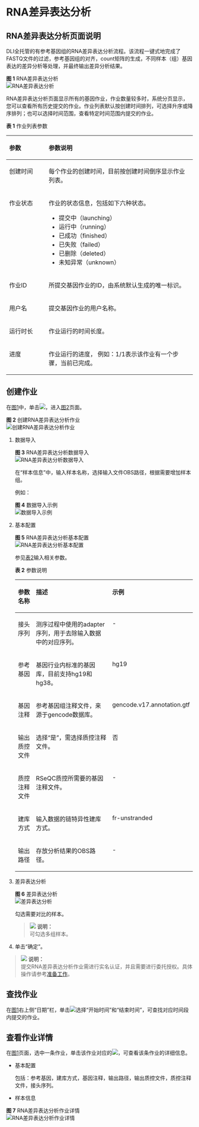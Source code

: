 # RNA差异表达分析<a name="dli_01_0394"></a>

## RNA差异表达分析页面说明<a name="section8244204903017"></a>

DLI全托管的有参考基因组的RNA差异表达分析流程。该流程一键式地完成了FASTQ文件的过滤，参考基因组的对齐，count矩阵的生成，不同样本（组）基因表达的差异分析等处理，并最终输出差异分析结果。

**图 1**  RNA差异表达分析<a name="fig48381724346"></a>  
![](figures/RNA差异表达分析.png "RNA差异表达分析")

RNA差异表达分析页面显示所有的基因作业，作业数量较多时，系统分页显示，您可以查看所有历史提交的作业。作业列表默认按创建时间排列，可选择升序或降序排列；也可以选择时间范围，查看特定时间范围内提交的作业。

**表 1**  作业列表参数

<a name="table3950169215120"></a>
<table><thead align="left"><tr id="row2555468715120"><th class="cellrowborder" valign="top" width="21.18%" id="mcps1.2.3.1.1"><p id="p4021197415120"><a name="p4021197415120"></a><a name="p4021197415120"></a>参数</p>
</th>
<th class="cellrowborder" valign="top" width="78.82000000000001%" id="mcps1.2.3.1.2"><p id="p3594448915120"><a name="p3594448915120"></a><a name="p3594448915120"></a>参数说明</p>
</th>
</tr>
</thead>
<tbody><tr id="row46758327132"><td class="cellrowborder" valign="top" width="21.18%" headers="mcps1.2.3.1.1 "><p id="p16413434141957"><a name="p16413434141957"></a><a name="p16413434141957"></a>创建时间</p>
</td>
<td class="cellrowborder" valign="top" width="78.82000000000001%" headers="mcps1.2.3.1.2 "><p id="p54419740141957"><a name="p54419740141957"></a><a name="p54419740141957"></a>每个作业的创建时间，目前按创建时间倒序显示作业列表。</p>
</td>
</tr>
<tr id="row31011923151038"><td class="cellrowborder" valign="top" width="21.18%" headers="mcps1.2.3.1.1 "><p id="p10671857151038"><a name="p10671857151038"></a><a name="p10671857151038"></a>作业状态</p>
</td>
<td class="cellrowborder" valign="top" width="78.82000000000001%" headers="mcps1.2.3.1.2 "><p id="p59114099151038"><a name="p59114099151038"></a><a name="p59114099151038"></a>作业的状态信息，包括如下六种状态。</p>
<a name="ul691214351291"></a><a name="ul691214351291"></a><ul id="ul691214351291"><li>提交中（launching）</li><li>运行中（running）</li><li>已成功（finished）</li><li>已失败（failed）</li><li>已删除（deleted）</li><li>未知异常（unknown）</li></ul>
</td>
</tr>
<tr id="row36301606171658"><td class="cellrowborder" valign="top" width="21.18%" headers="mcps1.2.3.1.1 "><p id="p14394959151048"><a name="p14394959151048"></a><a name="p14394959151048"></a>作业ID</p>
</td>
<td class="cellrowborder" valign="top" width="78.82000000000001%" headers="mcps1.2.3.1.2 "><p id="p51238775151048"><a name="p51238775151048"></a><a name="p51238775151048"></a>所提交基因作业的ID，由系统默认生成的唯一标识。</p>
</td>
</tr>
<tr id="row2019117553311"><td class="cellrowborder" valign="top" width="21.18%" headers="mcps1.2.3.1.1 "><p id="p11193756334"><a name="p11193756334"></a><a name="p11193756334"></a>用户名</p>
</td>
<td class="cellrowborder" valign="top" width="78.82000000000001%" headers="mcps1.2.3.1.2 "><p id="p21939516333"><a name="p21939516333"></a><a name="p21939516333"></a>提交基因作业的用户名称。</p>
</td>
</tr>
<tr id="row6424839516213"><td class="cellrowborder" valign="top" width="21.18%" headers="mcps1.2.3.1.1 "><p id="p50569641162134"><a name="p50569641162134"></a><a name="p50569641162134"></a>运行时长</p>
</td>
<td class="cellrowborder" valign="top" width="78.82000000000001%" headers="mcps1.2.3.1.2 "><p id="p18910361162145"><a name="p18910361162145"></a><a name="p18910361162145"></a>作业运行的时间长度。</p>
</td>
</tr>
<tr id="row1662880815250"><td class="cellrowborder" valign="top" width="21.18%" headers="mcps1.2.3.1.1 "><p id="p475621615250"><a name="p475621615250"></a><a name="p475621615250"></a>进度</p>
</td>
<td class="cellrowborder" valign="top" width="78.82000000000001%" headers="mcps1.2.3.1.2 "><p id="p1356922117439"><a name="p1356922117439"></a><a name="p1356922117439"></a>作业运行的进度， 例如：1/1表示该作业有一个步骤，当前已完成。</p>
</td>
</tr>
</tbody>
</table>

## 创建作业<a name="section1235315355212"></a>

在[图1](#fig48381724346)中，单击![](figures/zh-cn_image_0133412546.png)，进入[图2](#fig5850193418534)页面。

**图 2**  创建RNA差异表达分析作业<a name="fig5850193418534"></a>  
![](figures/创建RNA差异表达分析作业.png "创建RNA差异表达分析作业")

1.  数据导入

    **图 3**  RNA差异表达分析数据导入<a name="fig16945784146"></a>  
    ![](figures/RNA差异表达分析数据导入.png "RNA差异表达分析数据导入")

    在“样本信息”中，输入样本名称，选择输入文件OBS路径，根据需要增加样本组。

    例如：

    **图 4**  数据导入示例<a name="fig166114414305"></a>  
    ![](figures/数据导入示例.png "数据导入示例")

2.  基本配置

    **图 5**  RNA差异表达分析基本配置<a name="fig2521134601810"></a>  
    ![](figures/RNA差异表达分析基本配置.png "RNA差异表达分析基本配置")

    参见[表2](#table34159998103738)输入相关参数。

    **表 2**  参数说明

    <a name="table34159998103738"></a>
    <table><thead align="left"><tr id="row18398987103738"><th class="cellrowborder" valign="top" width="12.606060606060607%" id="mcps1.2.4.1.1"><p id="p13922998103738"><a name="p13922998103738"></a><a name="p13922998103738"></a>参数名称</p>
    </th>
    <th class="cellrowborder" valign="top" width="61.7979797979798%" id="mcps1.2.4.1.2"><p id="p54021066103738"><a name="p54021066103738"></a><a name="p54021066103738"></a>描述</p>
    </th>
    <th class="cellrowborder" valign="top" width="25.5959595959596%" id="mcps1.2.4.1.3"><p id="p13630189103738"><a name="p13630189103738"></a><a name="p13630189103738"></a>示例</p>
    </th>
    </tr>
    </thead>
    <tbody><tr id="row37659849105931"><td class="cellrowborder" valign="top" width="12.606060606060607%" headers="mcps1.2.4.1.1 "><p id="p30548909105931"><a name="p30548909105931"></a><a name="p30548909105931"></a>接头序列</p>
    </td>
    <td class="cellrowborder" valign="top" width="61.7979797979798%" headers="mcps1.2.4.1.2 "><p id="p58542558105931"><a name="p58542558105931"></a><a name="p58542558105931"></a>测序过程中使用的adapter序列，用于去除输入数据中的对应序列。</p>
    </td>
    <td class="cellrowborder" valign="top" width="25.5959595959596%" headers="mcps1.2.4.1.3 "><p id="p45477491748"><a name="p45477491748"></a><a name="p45477491748"></a>-</p>
    </td>
    </tr>
    <tr id="row16943758105944"><td class="cellrowborder" valign="top" width="12.606060606060607%" headers="mcps1.2.4.1.1 "><p id="p30267119105944"><a name="p30267119105944"></a><a name="p30267119105944"></a>参考基因</p>
    </td>
    <td class="cellrowborder" valign="top" width="61.7979797979798%" headers="mcps1.2.4.1.2 "><p id="p127371727548"><a name="p127371727548"></a><a name="p127371727548"></a>基因行业内标准的基因库，目前支持hg19和hg38。</p>
    </td>
    <td class="cellrowborder" valign="top" width="25.5959595959596%" headers="mcps1.2.4.1.3 "><p id="p1354613491044"><a name="p1354613491044"></a><a name="p1354613491044"></a>hg19</p>
    </td>
    </tr>
    <tr id="row8664577112415"><td class="cellrowborder" valign="top" width="12.606060606060607%" headers="mcps1.2.4.1.1 "><p id="p30742160112415"><a name="p30742160112415"></a><a name="p30742160112415"></a>基因注释</p>
    </td>
    <td class="cellrowborder" valign="top" width="61.7979797979798%" headers="mcps1.2.4.1.2 "><p id="p21681018173311"><a name="p21681018173311"></a><a name="p21681018173311"></a>参考基因组注释文件，来源于gencode数据库。</p>
    </td>
    <td class="cellrowborder" valign="top" width="25.5959595959596%" headers="mcps1.2.4.1.3 "><p id="p16543249247"><a name="p16543249247"></a><a name="p16543249247"></a>gencode.v17.annotation.gtf</p>
    </td>
    </tr>
    <tr id="row1161063874114"><td class="cellrowborder" valign="top" width="12.606060606060607%" headers="mcps1.2.4.1.1 "><p id="p5610153818417"><a name="p5610153818417"></a><a name="p5610153818417"></a>输出质控文件</p>
    </td>
    <td class="cellrowborder" valign="top" width="61.7979797979798%" headers="mcps1.2.4.1.2 "><p id="p961010383416"><a name="p961010383416"></a><a name="p961010383416"></a>选择“是”，需选择质控注释文件。</p>
    </td>
    <td class="cellrowborder" valign="top" width="25.5959595959596%" headers="mcps1.2.4.1.3 "><p id="p19610538154120"><a name="p19610538154120"></a><a name="p19610538154120"></a>否</p>
    </td>
    </tr>
    <tr id="row1549165112513"><td class="cellrowborder" valign="top" width="12.606060606060607%" headers="mcps1.2.4.1.1 "><p id="p950135116517"><a name="p950135116517"></a><a name="p950135116517"></a>质控注释文件</p>
    </td>
    <td class="cellrowborder" valign="top" width="61.7979797979798%" headers="mcps1.2.4.1.2 "><p id="p15508519512"><a name="p15508519512"></a><a name="p15508519512"></a>RSeQC质控所需要的基因注释文件。</p>
    </td>
    <td class="cellrowborder" valign="top" width="25.5959595959596%" headers="mcps1.2.4.1.3 "><p id="p1450951185110"><a name="p1450951185110"></a><a name="p1450951185110"></a>-</p>
    </td>
    </tr>
    <tr id="row208095231057"><td class="cellrowborder" valign="top" width="12.606060606060607%" headers="mcps1.2.4.1.1 "><p id="p12809623556"><a name="p12809623556"></a><a name="p12809623556"></a>建库方式</p>
    </td>
    <td class="cellrowborder" valign="top" width="61.7979797979798%" headers="mcps1.2.4.1.2 "><p id="p17168201893319"><a name="p17168201893319"></a><a name="p17168201893319"></a>输入数据的链特异性建库方式。</p>
    </td>
    <td class="cellrowborder" valign="top" width="25.5959595959596%" headers="mcps1.2.4.1.3 "><p id="p28108231257"><a name="p28108231257"></a><a name="p28108231257"></a>fr-unstranded</p>
    </td>
    </tr>
    <tr id="row562270711021"><td class="cellrowborder" valign="top" width="12.606060606060607%" headers="mcps1.2.4.1.1 "><p id="p5278609511021"><a name="p5278609511021"></a><a name="p5278609511021"></a>输出路径</p>
    </td>
    <td class="cellrowborder" valign="top" width="61.7979797979798%" headers="mcps1.2.4.1.2 "><p id="p1216614183333"><a name="p1216614183333"></a><a name="p1216614183333"></a>存放分析结果的OBS路径。</p>
    </td>
    <td class="cellrowborder" valign="top" width="25.5959595959596%" headers="mcps1.2.4.1.3 "><p id="p25421649942"><a name="p25421649942"></a><a name="p25421649942"></a>-</p>
    </td>
    </tr>
    </tbody>
    </table>

3.  差异表达分析

    **图 6**  差异表达分析<a name="fig649863113413"></a>  
    ![](figures/差异表达分析.png "差异表达分析")

    勾选需要对比的样本。

    >![](public_sys-resources/icon-note.gif) **说明：**   
    >可勾选多组样本。  

4.  单击“确定”。

>![](public_sys-resources/icon-note.gif) **说明：**   
>提交RNA差异表达分析作业需进行实名认证，并且需要进行委托授权。具体操作请参考[准备工作](准备工作.md)。  

## 查找作业<a name="section178081651114414"></a>

在[图1](#fig48381724346)右上侧“日期”栏，单击![](figures/zh-cn_image_0133412552.png)选择“开始时间”和“结束时间”，可查找对应时间段内提交的作业。

## 查看作业详情<a name="section7216175035112"></a>

在[图1](#fig48381724346)页面，选中一条作业，单击该作业对应的![](figures/zh-cn_image_0133412554.png)，可查看该条作业的详细信息。

-   基本配置

    包括：参考基因，建库方式，基因注释，输出路径，输出质控文件，质控注释文件，接头序列。

-   样本信息

**图 7**  RNA差异表达分析作业详情<a name="fig187315426564"></a>  
![](figures/RNA差异表达分析作业详情.png "RNA差异表达分析作业详情")

